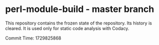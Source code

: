 # perl-module-build - master branch

This repository contains the frozen state of the repository.
Its history is cleared. It is used only for static code
analysis with Codacy.

Commit Time: 1729825868